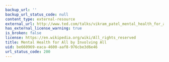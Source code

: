 ```yaml
---
backup_url: ''
backup_url_status_code: null
content_type: external-resource
external_url: http://www.ted.com/talks/vikram_patel_mental_health_for_all_by_involving_all
has_external_license_warning: true
is_broken: false
license: https://en.wikipedia.org/wiki/All_rights_reserved
title: Mental Health for All by Involving All
uid: be660969-eaca-4600-aaf8-976cbe3d6e46
url_status_code: 200
---
```

